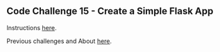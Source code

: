## Code Challenge 15 - Create a Simple Flask App

Instructions [here](https://pybit.es/articles/codechallenge15/).

Previous challenges and About [here](http://pybit.es/pages/challenges.html).

